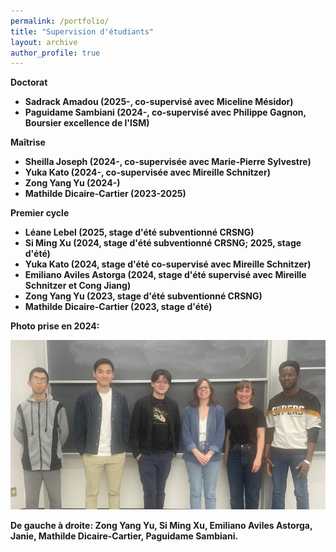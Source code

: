 ```yaml
---
permalink: /portfolio/
title: "Supervision d'étudiants"
layout: archive
author_profile: true
---
```



<b>Doctorat<b/>
* Sadrack Amadou (2025-, co-supervisé avec Miceline Mésidor)
* Paguidame Sambiani (2024-, co-supervisé avec Philippe Gagnon, Boursier excellence de l'ISM)

<b>Maîtrise<b/>
* Sheilla Joseph (2024-, co-supervisée avec Marie-Pierre Sylvestre)
* Yuka Kato (2024-, co-supervisée avec Mireille Schnitzer)
* Zong Yang Yu (2024-)
* Mathilde Dicaire-Cartier (2023-2025)

<b>Premier cycle<b/>
* Léane Lebel (2025, stage d'été subventionné CRSNG)
* Si Ming Xu (2024, stage d'été subventionné CRSNG; 2025, stage d'été)
* Yuka Kato (2024, stage d'été co-supervisé avec Mireille Schnitzer)
* Emiliano Aviles Astorga (2024, stage d'été supervisé avec Mireille Schnitzer et Cong Jiang)
* Zong Yang Yu (2023, stage d'été subventionné CRSNG)
* Mathilde Dicaire-Cartier (2023, stage d'été)

Photo prise en 2024:

 <img src="/images/grouppic.jpg" width="600" />

De gauche à droite: Zong Yang Yu, Si Ming Xu, Emiliano Aviles Astorga, Janie, Mathilde Dicaire-Cartier, Paguidame Sambiani.
